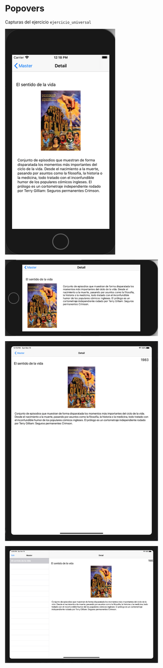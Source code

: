 # Popovers
Capturas del ejercicio `ejercicio_universal`

![Captura 1](https://github.com/yasmanets/ios_iu/blob/main/7%20ejercicio_universal/captures/iphone_port.png)

![Captura 2](https://github.com/yasmanets/ios_iu/blob/main/7%20ejercicio_universal/captures/iphone_land.png)

![Captura 3](https://github.com/yasmanets/ios_iu/blob/main/7%20ejercicio_universal/captures/ipad_port.png)

![Captura 4](https://github.com/yasmanets/ios_iu/blob/main/7%20ejercicio_universal/captures/ipad_land.png)

